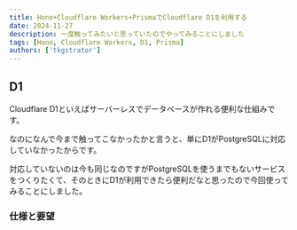 ```yaml
---
title: Hono+Cloudflare Workers+PrismaでCloudflare D1を利用する
date: 2024-11-27
description: 一度触ってみたいと思っていたのでやってみることにしました
tags: [Hono, Cloudflare Workers, D1, Prisma]
authors: ['tkgstrator']
---
```


## D1

Cloudflare D1といえばサーバーレスでデータベースが作れる便利な仕組みです。

なのになんで今まで触ってこなかったかと言うと、単にD1がPostgreSQLに対応していなかったからです。

対応していないのは今も同じなのですがPostgreSQLを使うまでもないサービスをつくりたくて、そのときにD1が利用できたら便利だなと思ったので今回使ってみることにしました。

### 仕様と要望

